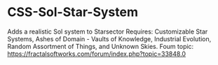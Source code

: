 # CSS-Sol-Star-System
Adds a realistic Sol system to Starsector
Requires: Customizable Star Systems, Ashes of Domain - Vaults of Knowledge, Industrial Evolution, Random Assortment of Things, and Unknown Skies.
Foum topic: https://fractalsoftworks.com/forum/index.php?topic=33848.0
